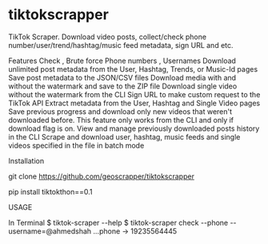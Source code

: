 # tiktokscrapper
 TikTok Scraper. Download video posts, collect/check  phone number/user/trend/hashtag/music feed metadata, sign URL and etc. 


Features
    Check , Brute force Phone numbers , Usernames
    Download unlimited post metadata from the User, Hashtag, Trends, or Music-Id pages
    Save post metadata to the JSON/CSV files
    Download media with and without the watermark and save to the ZIP file
    Download single video without the watermark from the CLI
    Sign URL to make custom request to the TikTok API
    Extract metadata from the User, Hashtag and Single Video pages
    Save previous progress and download only new videos that weren't downloaded before. This feature only works from the CLI and only if download flag is on.
    View and manage previously downloaded posts history in the CLI
    Scrape and download user, hashtag, music feeds and single videos specified in the file in batch mode
    
    
    
    
    
    
    
    
    

Installation

 git clone https://github.com/geoscrapper/tiktokscrapper

 pip install tiktokthon==0.1




USAGE



 In Terminal
 $ tiktok-scraper --help
 $ tiktok-scraper check --phone --username=@ahmedshah
 ...phone -> 19235564445
